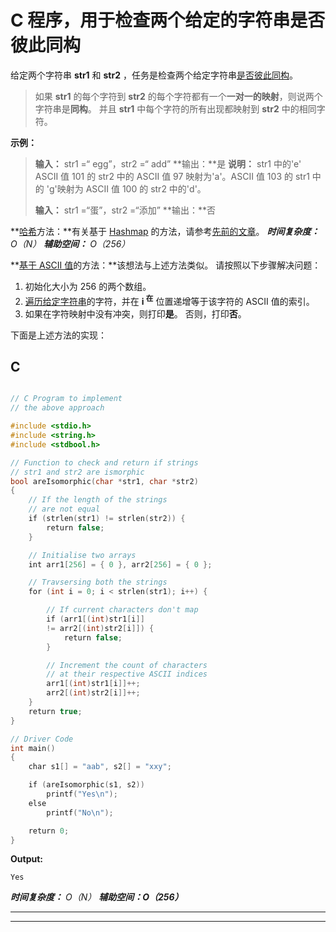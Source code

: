 # C 程序，用于检查两个给定的字符串是否彼此同构

给定两个字符串 **str1** 和 **str2** ，任务是检查两个给定字符串[是否彼此同构](https://www.geeksforgeeks.org/check-if-two-given-strings-are-isomorphic-to-each-other/)。

> 如果 **str1** 的每个字符到 **str2** 的每个字符都有一个**一对一的映射**，则说两个字符串是**同构**。 并且 **str1** 中每个字符的所有出现都映射到 **str2** 中的相同字符。

**示例：**

> **输入：** str1 =“ egg”，str2 =“ add”
> **输出：**是
> **说明：**
> str1 中的'e' ASCII 值 101 的 str2 中的 ASCII 值 97 映射为'a'。ASCII 值 103 的 str1 中的
> 'g'映射为 ASCII 值 100 的 str2 中的'd'。
> 
> **输入：** str1 =“蛋”，str2 =“添加”
> **输出：**否

**[哈希](http://www.geeksforgeeks.org/hashing-data-structure/)方法：**有关基于 [Hashmap](http://www.geeksforgeeks.org/java-util-hashmap-in-java/) 的方法，请参考[先前的文章](https://www.geeksforgeeks.org/check-if-two-given-strings-are-isomorphic-to-each-other/)。
***时间复杂度：** O（N）
**辅助空间：** O（256）*

**[基于 ASCII 值](https://en.wikipedia.org/wiki/ASCII#Character_order)的方法：**该想法与上述方法类似。 请按照以下步骤解决问题：

1.  初始化大小为 256 的两个数组。
2.  [遍历给定字符串](https://www.geeksforgeeks.org/iterate-over-characters-of-a-string-in-python/)的字符，并在 **i <sup>在</sup>** 位置递增等于该字符的 ASCII 值的索引。
3.  如果在字符映射中没有冲突，则打印**是**。 否则，打印**否**。

下面是上述方法的实现：

## C

```c

// C Program to implement 
// the above approach 

#include <stdio.h> 
#include <string.h> 
#include <stdbool.h> 

// Function to check and return if strings 
// str1 and str2 are ismorphic 
bool areIsomorphic(char *str1, char *str2) 
{ 
    // If the length of the strings 
    // are not equal 
    if (strlen(str1) != strlen(str2)) { 
        return false; 
    } 

    // Initialise two arrays 
    int arr1[256] = { 0 }, arr2[256] = { 0 }; 

    // Travsersing both the strings 
    for (int i = 0; i < strlen(str1); i++) { 

        // If current characters don't map 
        if (arr1[(int)str1[i]]  
        != arr2[(int)str2[i]]) { 
            return false; 
        } 

        // Increment the count of characters 
        // at their respective ASCII indices 
        arr1[(int)str1[i]]++; 
        arr2[(int)str2[i]]++; 
    } 
    return true; 
} 

// Driver Code 
int main() 
{ 
    char s1[] = "aab", s2[] = "xxy"; 

    if (areIsomorphic(s1, s2)) 
        printf("Yes\n"); 
    else
        printf("No\n"); 

    return 0; 
} 

```

**Output:**

```
Yes

```

***时间复杂度：** O（N）
**辅助空间：O（256）***



* * *

* * *



